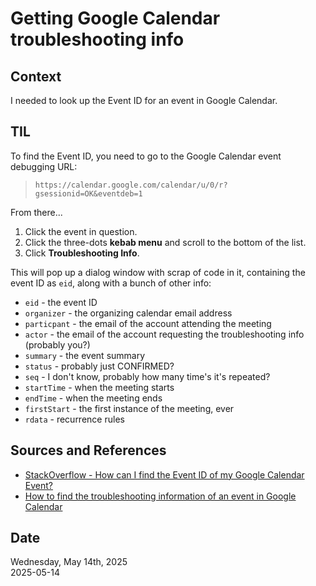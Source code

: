 # Getting Google Calendar troubleshooting info

## Context
I needed to look up the Event ID for an event in Google Calendar.

## TIL
To find the Event ID, you need to go to the Google Calendar event debugging URL:

> `https://calendar.google.com/calendar/u/0/r?gsessionid=OK&eventdeb=1`

From there... 

1. Click the event in question.  
2. Click the three-dots **kebab menu** and scroll to the bottom of the list.  
3. Click **Troubleshooting Info**.  

This will pop up a dialog window with scrap of code in it, containing the event ID as `eid`, along with a bunch of other info:

* `eid` - the event ID
* `organizer` - the organizing calendar email address
* `particpant` - the email of the account attending the meeting
* `actor` - the email of the account requesting the troubleshooting info (probably you?)
* `summary` - the event summary
* `status` - probably just CONFIRMED?
* `seq` - I don't know, probably how many time's it's repeated? 
* `startTime` - when the meeting starts
* `endTime` - when the meeting ends
* `firstStart` - the first instance of the meeting, ever
* `rdata` - recurrence rules

## Sources and References
* [StackOverflow - How can I find the Event ID of my Google Calendar Event?](https://stackoverflow.com/questions/32755413/how-can-i-find-the-event-id-of-my-google-calendar-event)
* [How to find the troubleshooting information of an event in Google Calendar](https://googleappstroubleshootinghelp.blogspot.com/2012/09/how-to-find-troubleshooting-information.html)

## Date
Wednesday, May 14th, 2025  
2025-05-14  
